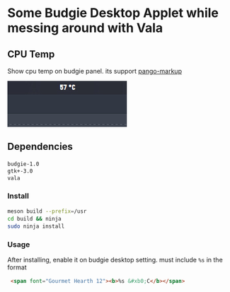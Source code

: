# Some Budgie Desktop Applet while messing around with Vala

## CPU Temp
Show cpu temp on budgie panel.
its support [pango-markup](https://developer.gnome.org/pango/stable/PangoMarkupFormat.html)

![Screenshot](shot/cputemp.jpg)
## Dependencies
```
budgie-1.0
gtk+-3.0
vala
```

### Install
```bash
meson build --prefix=/usr
cd build && ninja
sudo ninja install

```
### Usage
After installing, enable it on budgie desktop setting.
must include `%s` in the format
```html
 <span font="Gourmet Hearth 12"><b>%s &#xb0;C</b></span> 
```
